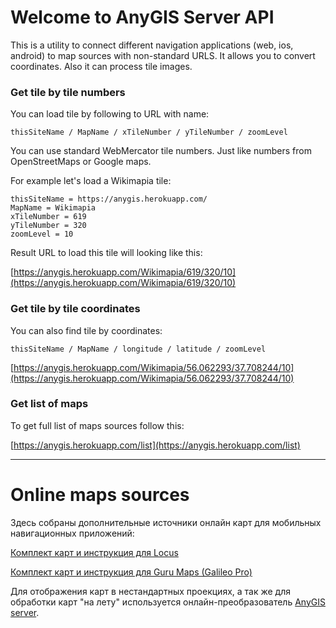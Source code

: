 # Welcome to AnyGIS Server API

This is a utility to connect different navigation applications (web, ios, android) to map sources with non-standard URLS. It allows you to convert coordinates. Also it can process tile images.

### Get tile by tile numbers

You can load tile by following to URL with name:

```
thisSiteName / MapName / xTileNumber / yTileNumber / zoomLevel
```

You can use standard WebMercator tile numbers. Just like numbers from OpenStreetMaps or Google maps.


For example let's load a Wikimapia tile:

```
thisSiteName = https://anygis.herokuapp.com/
MapName = Wikimapia
xTileNumber = 619
yTileNumber = 320
zoomLevel = 10
```

Result URL to load this tile will looking like this:

[https://anygis.herokuapp.com/Wikimapia/619/320/10](https://anygis.herokuapp.com/Wikimapia/619/320/10)



### Get tile by tile coordinates

You can also find tile by coordinates:

```
thisSiteName / MapName / longitude / latitude / zoomLevel
```
[https://anygis.herokuapp.com/Wikimapia/56.062293/37.708244/10](https://anygis.herokuapp.com/Wikimapia/56.062293/37.708244/10)


### Get list of maps

To get full list of maps sources follow this:

[https://anygis.herokuapp.com/list](https://anygis.herokuapp.com/list)





---
# Online maps sources
Здесь собраны дополнительные источники онлайн карт для мобильных навигационных приложений:

[Комплект карт и инструкция для Locus](https://github.com/nnngrach/map-sources/tree/master/Locus%20online%20maps)

[Комплект карт и инструкция для Guru Maps (Galileo Pro)](https://github.com/nnngrach/map-sources/tree/master/Galileo%20online%20maps)


Для отображения карт в нестандартных проекциях, а так же для обработки карт "на лету" используется онлайн-преобразователь [AnyGIS server](https://github.com/nnngrach/AnyGIS_server).
